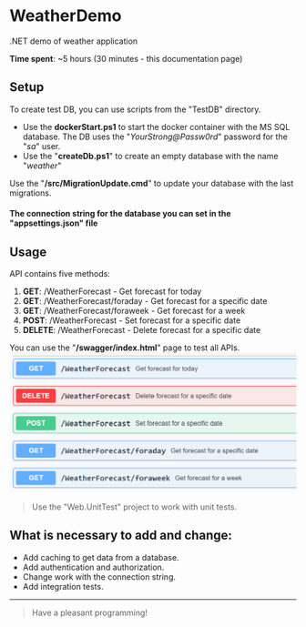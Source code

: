 # WeatherDemo

.NET demo of weather application

**Time spent**: ~5 hours (30 minutes - this documentation page)
## Setup
To create test DB, you can use scripts from the "TestDB" directory.
 - Use the **dockerStart.ps1** to start the docker container with the MS SQL database.  The DB uses the "*YourStrong@Passw0rd*" password for the "*sa*" user.
 - Use the "**createDb.ps1**" to create an empty database with the name "*weather*"

Use the "**/src/MigrationUpdate.cmd**" to update your database with the last migrations.

 #### The connection string for the database you can set in the "appsettings.json" file

## Usage
API contains five methods:
 1. **GET**: /WeatherForecast - Get forecast for today
 2. **GET**: /WeatherForecast/foraday - Get forecast for a specific date
 3. **GET**: /WeatherForecast/foraweek - Get forecast for a week
 4. **POST**: /WeatherForecast - Set forecast for a specific date
 5. **DELETE**: /WeatherForecast - Delete forecast for a specific date

You can use the "**/swagger/index.html**" page to test all APIs.
 ![swagger page](/imgs/swagger.png)

> Use the "Web.UnitTest" project to work with unit tests.

## What is necessary to add and change:
 - Add caching to get data from a database.
 - Add authentication and authorization.
 - Change work with the connection string.
 - Add integration tests. 
 
---

 > Have a pleasant programming!